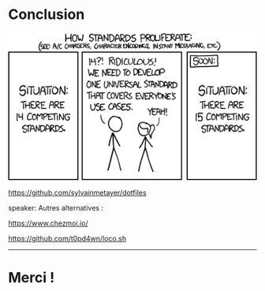 # Conclusion

<img src="/assets/img/standards.png"  height="300" width="600" alt="Standard">

<https://github.com/sylvainmetayer/dotfiles>

speaker:
Autres alternatives :

<https://www.chezmoi.io/>

<https://github.com/t0pd4wn/loco.sh>

---

# Merci !

